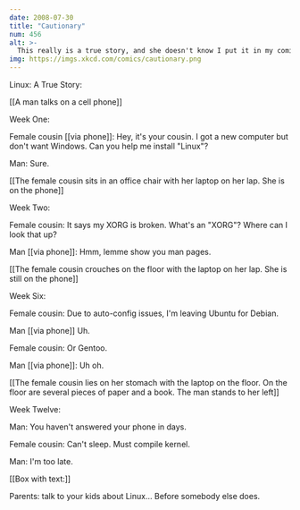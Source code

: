 ```yaml
---
date: 2008-07-30
title: "Cautionary"
num: 456
alt: >-
  This really is a true story, and she doesn't know I put it in my comic because her wifi hasn't worked for weeks.
img: https://imgs.xkcd.com/comics/cautionary.png
---
```

Linux: A True Story:

[[A man talks on a cell phone]]

Week One:

Female cousin [[via phone]]: Hey, it's your cousin. I got a new computer but don't want Windows. Can you help me install "Linux"?

Man: Sure.

[[The female cousin sits in an office chair with her laptop on her lap. She is on the phone]]

Week Two:

Female cousin: It says my XORG is broken. What's an "XORG"? Where can I look that up?

Man [[via phone]]: Hmm, lemme show you man pages.

[[The female cousin crouches on the floor with the laptop on her lap. She is still on the phone]]

Week Six:

Female cousin: Due to auto-config issues, I'm leaving Ubuntu for Debian.

Man [[via phone]] Uh.

Female cousin: Or Gentoo.

Man [[via phone]]: Uh oh.

[[The female cousin lies on her stomach with the laptop on the floor. On the floor are several pieces of paper and a book. The man stands to her left]]

Week Twelve:

Man: You haven't answered your phone in days.

Female cousin: Can't sleep. Must compile kernel.

Man: I'm too late.

[[Box with text:]]

Parents: talk to your kids about Linux... Before somebody else does.

